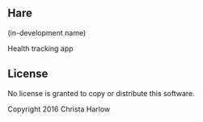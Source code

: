 ## Hare ##

(in-development name)

Health tracking app

## License ##

No license is granted to copy or distribute this software.

Copyright 2016 Christa Harlow
